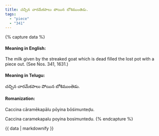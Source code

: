 ```yaml
---
title: చచ్చిన చారమేకపాలు పోయిన బోశిముంతెడు.
tags:
  - "piece"
  - "341"
---
```


{% capture data %}
#### Meaning in English:
The milk given by the streaked goat which is dead filled the lost pot with a piece out.
(See Nos. 341, 1631.)

#### Meaning in Telugu:
చచ్చిన చారమేకపాలు పోయిన బోశిముంతెడు.

#### Romanization:
Caccina cāramēkapālu pōyina bōśimunteḍu.

Caccina caramekapalu poyina bosimuntedu.
{% endcapture %}

{{ data | markdownify }}

